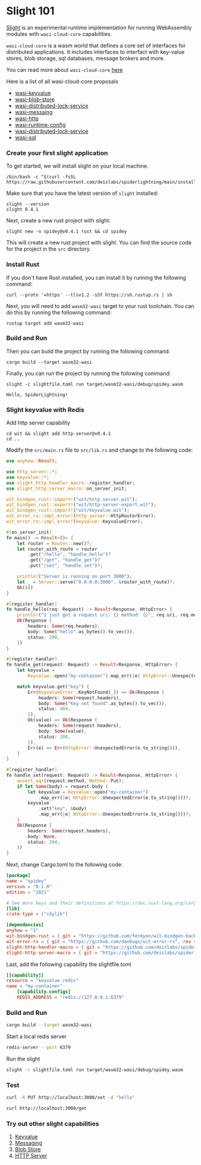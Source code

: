 # Slight 101

[Slight](https://github.com/deislabs/spiderlightning) is an experimental runtime implementation for running WebAssembly modules with `wasi-cloud-core` capabilities.

`wasi-cloud-core` is a wasm world that defines a core set of interfaces for distributed applications. It includes interfaces to interfact with key-value stores, blob storage, sql databases, message brokers and more. 

You can read more about `wasi-cloud-core` [here](https://github.com/WebAssembly/WASI/issues/520)

Here is a list of all wasi-cloud-core proposals
- [wasi-keyvalue](https://github.com/WebAssembly/wasi-keyvalue)
- [wasi-blob-store](https://github.com/WebAssembly/wasi-blob-store)
- [wasi-distributed-lock-service](https://github.com/WebAssembly/wasi-distributed-lock-service)
- [wasi-messaing](https://github.com/WebAssembly/wasi-messaging)
- [wasi-http](https://github.com/WebAssembly/wasi-http)
- [wasi-runtime-config](https://github.com/WebAssembly/wasi-runtime-config)
- [wasi-distributed-lock-service](https://github.com/WebAssembly/wasi-distributed-lock-service)
- [wasi-sql](https://github.com/WebAssembly/wasi-sql)

### Create your first slight application

To get started, we will install slight on your local machine.
```
/bin/bash -c "$(curl -fsSL https://raw.githubusercontent.com/deislabs/spiderlightning/main/install.sh)"
```

Make sure that you have the latest version of `slight` installed:

```
slight --version
slight 0.4.1
```

Next, create a new rust project with slight:

```
slight new -n spidey@v0.4.1 rust && cd spidey
```

This will create a new rust project with slight. You can find the source code for the project in the `src` directory.

### Install Rust

If you don't have Rust installed, you can install it by running the following command:

```
curl --proto '=https' --tlsv1.2 -sSf https://sh.rustup.rs | sh
```

Next, you will need to add `wasm32-wasi` target to your rust toolchain. You can do this by running the following command:

```
rustup target add wasm32-wasi
```

### Build and Run
Then you can build the project by running the following command:

```
cargo build --target wasm32-wasi
```

Finally, you can run the project by running the following command:

```
slight -c slightfile.toml run target/wasm32-wasi/debug/spidey.wasm

Hello, SpiderLightning!
```

### Slight keyvalue with Redis

Add http server capability
```
cd wit && slight add http-server@v0.4.1
cd ..
```

Modify the `src/main.rs` file to `src/lib.rs` and change to the following code:

```rust
use anyhow::Result;

use http_server::*;
use keyvalue::*;
use slight_http_handler_macro::register_handler;
use slight_http_server_macro::on_server_init;

wit_bindgen_rust::import!("wit/http-server.wit");
wit_bindgen_rust::export!("wit/http-server-export.wit");
wit_bindgen_rust::import!("wit/keyvalue.wit");
wit_error_rs::impl_error!(http_server::HttpRouterError);
wit_error_rs::impl_error!(keyvalue::KeyvalueError);

#[on_server_init]
fn main() -> Result<()> {
    let router = Router::new()?;
    let router_with_route = router
        .get("/hello", "handle_hello")?
        .get("/get", "handle_get")?
        .put("/set", "handle_set")?;

    println!("Server is running on port 3000");
    let _ = Server::serve("0.0.0.0:3000", &router_with_route)?;
    Ok(())
}

#[register_handler]
fn handle_hello(req: Request) -> Result<Response, HttpError> {
    println!("I just got a request uri: {} method: {}", req.uri, req.method);
    Ok(Response {
        headers: Some(req.headers),
        body: Some("hello".as_bytes().to_vec()),
        status: 200,
    })
}

#[register_handler]
fn handle_get(request: Request) -> Result<Response, HttpError> {
    let keyvalue =
        Keyvalue::open("my-container").map_err(|e| HttpError::UnexpectedError(e.to_string()))?;

    match keyvalue.get("key") {
        Err(KeyvalueError::KeyNotFound(_)) => Ok(Response {
            headers: Some(request.headers),
            body: Some("Key not found".as_bytes().to_vec()),
            status: 404,
        }),
        Ok(value) => Ok(Response {
            headers: Some(request.headers),
            body: Some(value),
            status: 200,
        }),
        Err(e) => Err(HttpError::UnexpectedError(e.to_string())),
    }
}

#[register_handler]
fn handle_set(request: Request) -> Result<Response, HttpError> {
    assert_eq!(request.method, Method::Put);
    if let Some(body) = request.body {
        let keyvalue = Keyvalue::open("my-container")
            .map_err(|e| HttpError::UnexpectedError(e.to_string()))?;
        keyvalue
            .set("key", &body)
            .map_err(|e| HttpError::UnexpectedError(e.to_string()))?;
    }
    Ok(Response {
        headers: Some(request.headers),
        body: None,
        status: 204,
    })
}
```

Next, change Cargo.toml to the following code:

```toml
[package]
name = "spidey"
version = "0.1.0"
edition = "2021"

# See more keys and their definitions at https://doc.rust-lang.org/cargo/reference/manifest.html
[lib]
crate-type = ["cdylib"]

[dependencies]
anyhow = "1"
wit-bindgen-rust = { git = "https://github.com/fermyon/wit-bindgen-backport" }
wit-error-rs = { git = "https://github.com/danbugs/wit-error-rs", rev = "05362f1a4a3a9dc6a1de39195e06d2d5d6491a5e" }
slight-http-handler-macro = { git = "https://github.com/deislabs/spiderlightning", tag = "0.4.1" }
slight-http-server-macro = { git = "https://github.com/deislabs/spiderlightning", tag = "0.4.1" }

```

Last, add the following capability the slightfile.toml

```toml
[[capability]]
resource = "keyvalue.redis"
name = "my-container"
    [capability.configs]
    REDIS_ADDRESS = "redis://127.0.0.1:6379"
```

### Build and Run

```bash
cargo build --target wasm32-wasi
```

Start a local redis server

```bash
redis-server --port 6379
```

Run the slight

```bash
slight -c slightfile.toml run target/wasm32-wasi/debug/spidey.wasm
```

### Test

```bash
curl -X PUT http://localhost:3000/set -d "hello"

curl http://localhost:3000/get
```

### Try out other slight capabilities

1. [Keyvalue](https://github.com/deislabs/spiderlightning/tree/main/examples/keyvalue-demo)
2. [Messaging](https://github.com/deislabs/spiderlightning/tree/main/tests/messaging-test)
3. [Blob Store](https://github.com/deislabs/spiderlightning/tree/main/examples/blob-store-demo)
4. [HTTP Server](https://github.com/deislabs/spiderlightning/tree/main/examples/http-server-demo)